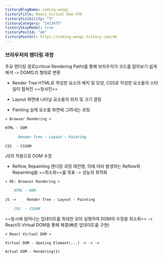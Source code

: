 ```yaml
---
tistoryBlogName: coding-woogi
tistoryTitle: React_Virtual Dom 이해
tistoryVisibility: "3"
tistoryCategory: "1413475"
tistorySkipModal: true
tistoryPostId: "46"
tistoryPostUrl: https://coding-woogi.tistory.com/46
---
```

### 브라우저의 렌더링 과정

주요 렌더링 경로(critical Rendering Path)를 통해 브라우저가 코드를 알아보기 쉽게 해석
-> DOM트리 형태로 변환

- Render Tree
HTML로 작성한 요소의 배치 및 모양, CSS로 작성한 요소들의 스타일이 합쳐진 ==청사진==

- Layout
화면에 나타날 요소들의 위치 및 크기 결정

- Painting
실제 요소를 화면에 그려내는 과정

```Markdown
< Browser Rendering >

HTML - DOM
		
	  Render Tree - Layout - Painting
		  
CSS  - CSSOM
```

JS의 적용으로 DOM 수정

- Reflow, Repainting
렌더링 과정 재진행, 이에 따라 발생하는 Reflow와 Repainting을 ==최소화==를 목표
-> 성능의 최적화
```Markdown
< RE: Browser Rendering >

	HTML - DOM
			
JS ->	  Render Tree - Layout - Painting
			  
	CSS  - CSSOM
```

==동시에 일어나는 업데이트를 최대한 모아 실행하여 DOM의 수정을 최소화==
-> React의 Virtual DOM을 통해 해결(빠른 업데이트를 구현)

```markdown
< React Virtual DOM >

Virtual DOM - Upating Element(...) -> -> ->

Actual DOM - Rendering(1)
```